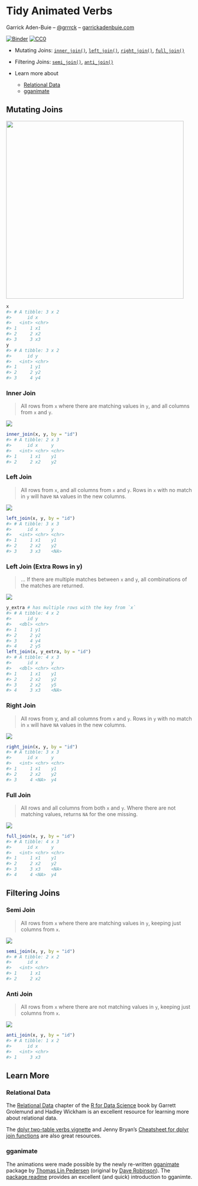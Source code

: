 
<!-- README.md is generated from README.Rmd. Please edit that file -->

# Tidy Animated Verbs

Garrick Aden-Buie – [@grrrck](https://twitter.com/grrrck) –
[garrickadenbuie.com](https://www.garrickadenbuie.com)

[![Binder](http://mybinder.org/badge.svg)](https://mybinder.org/v2/gh/gadenbuie/tidy-animated-verbs/master?urlpath=rstudio)
[![CC0](https://img.shields.io/badge/license-CC0-green.svg)](https://creativecommons.org/publicdomain/zero/1.0/)

  - Mutating Joins: [`inner_join()`](#inner-join),
    [`left_join()`](#left-join), [`right_join()`](#right-join),
    [`full_join()`](#full-join)

  - Filtering Joins: [`semi_join()`](#semi-join),
    [`anti_join()`](#anti-join)

  - Learn more about
    
      - [Relational Data](#relational-data)
      - [gganimate](#gganimate)

## Mutating Joins

<img src="images/original-dfs.png" width="480px" />

``` r
x
#> # A tibble: 3 x 2
#>      id x    
#>   <int> <chr>
#> 1     1 x1   
#> 2     2 x2   
#> 3     3 x3
y
#> # A tibble: 3 x 2
#>      id y    
#>   <int> <chr>
#> 1     1 y1   
#> 2     2 y2   
#> 3     4 y4
```

### Inner Join

> All rows from `x` where there are matching values in `y`, and all
> columns from `x` and `y`.

![](images/inner-join.gif)

``` r
inner_join(x, y, by = "id")
#> # A tibble: 2 x 3
#>      id x     y    
#>   <int> <chr> <chr>
#> 1     1 x1    y1   
#> 2     2 x2    y2
```

### Left Join

> All rows from `x`, and all columns from `x` and `y`. Rows in `x` with
> no match in `y` will have `NA` values in the new columns.

![](images/left-join.gif)

``` r
left_join(x, y, by = "id")
#> # A tibble: 3 x 3
#>      id x     y    
#>   <int> <chr> <chr>
#> 1     1 x1    y1   
#> 2     2 x2    y2   
#> 3     3 x3    <NA>
```

### Left Join (Extra Rows in y)

> … If there are multiple matches between `x` and `y`, all combinations
> of the matches are returned.

![](images/left-join-extra.gif)

``` r
y_extra # has multiple rows with the key from `x`
#> # A tibble: 4 x 2
#>      id y    
#>   <dbl> <chr>
#> 1     1 y1   
#> 2     2 y2   
#> 3     4 y4   
#> 4     2 y5
left_join(x, y_extra, by = "id")
#> # A tibble: 4 x 3
#>      id x     y    
#>   <dbl> <chr> <chr>
#> 1     1 x1    y1   
#> 2     2 x2    y2   
#> 3     2 x2    y5   
#> 4     3 x3    <NA>
```

### Right Join

> All rows from y, and all columns from `x` and `y`. Rows in `y` with no
> match in `x` will have `NA` values in the new columns.

![](images/right-join.gif)

``` r
right_join(x, y, by = "id")
#> # A tibble: 3 x 3
#>      id x     y    
#>   <int> <chr> <chr>
#> 1     1 x1    y1   
#> 2     2 x2    y2   
#> 3     4 <NA>  y4
```

### Full Join

> All rows and all columns from both `x` and `y`. Where there are not
> matching values, returns `NA` for the one missing.

![](images/full-join.gif)

``` r
full_join(x, y, by = "id")
#> # A tibble: 4 x 3
#>      id x     y    
#>   <int> <chr> <chr>
#> 1     1 x1    y1   
#> 2     2 x2    y2   
#> 3     3 x3    <NA> 
#> 4     4 <NA>  y4
```

## Filtering Joins

### Semi Join

> All rows from `x` where there are matching values in `y`, keeping just
> columns from `x`.

![](images/semi-join.gif)

``` r
semi_join(x, y, by = "id")
#> # A tibble: 2 x 2
#>      id x    
#>   <int> <chr>
#> 1     1 x1   
#> 2     2 x2
```

### Anti Join

> All rows from `x` where there are not matching values in `y`, keeping
> just columns from `x`.

![](images/anti-join.gif)

``` r
anti_join(x, y, by = "id")
#> # A tibble: 1 x 2
#>      id x    
#>   <int> <chr>
#> 1     3 x3
```

## Learn More

### Relational Data

The [Relational Data](http://r4ds.had.co.nz/relation-data.html) chapter
of the [R for Data Science](http://r4ds.had.co.nz/) book by Garrett
Grolemund and Hadley Wickham is an excellent resource for learning more
about relational data.

The [dplyr two-table verbs
vignette](https://dplyr.tidyverse.org/articles/two-table.html) and Jenny
Bryan’s [Cheatsheet for dplyr join
functions](http://stat545.com/bit001_dplyr-cheatsheet.html) are also
great resources.

### gganimate

The animations were made possible by the newly re-written
[gganimate](https://github.com/thomasp85/gganimate#README) package by
[Thomas Lin Pedersen](https://github.com/thomasp85) (original by [Dave
Robinson](https://github.com/dgrtwo)). The [package
readme](https://github.com/thomasp85/gganimate#README) provides an
excellent (and quick) introduction to gganimte.
